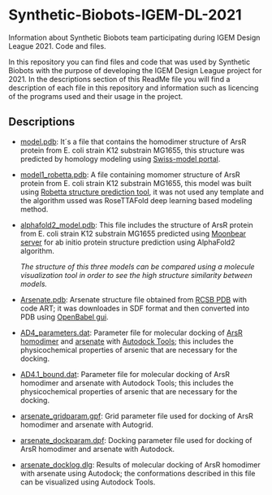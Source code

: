 # Synthetic-Biobots-IGEM-DL-2021
Information about Synthetic Biobots team participating during IGEM Design League 2021. Code and files.

In this repository you can find files and code that was used by Synthetic Biobots with the purpose of developing the IGEM Design League project for 2021. In the descriptions section of this ReadMe file you will find a description of each file in this repository and information such as licencing of the programs used and their usage in the project.


## Descriptions

* [model.pdb](model.pdb): It´s a file that contains the homodimer structure of ArsR protein from E. coli strain K12 substrain MG1655, this structure was predicted by homology modeling using [Swiss-model portal](https://swissmodel.expasy.org/interactive).

* [model1_robetta.pdb](model1_robetta.pdb): A file containing momomer structure of ArsR protein from E. coli strain K12 substrain MG1655, this model was built using [Robetta structure prediction tool](https://robetta.bakerlab.org/submit.php), it was not used any template and the algorithm ussed was RoseTTAFold deep learning based modeling method.

* [alphafold2_model.pdb](alphafold2_model.pdb): This file includes the structure of ArsR protein from E. coli strain K12 substrain MG1655 predicted using [Moonbear server](https://www.getmoonbear.com/AlphaFold2) for ab initio protein structure prediction using AlphaFold2 algorithm.

     *The structure of this three models can be compared using a molecule visualization tool in order to see the high structure similarity between models.*

* [Arsenate.pdb](Arsenate.pdb): Arsenate structure file obtained from [RCSB PDB](https://www3.rcsb.org/ligand/ART) with code ART; it was downloades in SDF format and then converted into PDB using [OpenBabel gui](https://openbabel.org/docs/dev/Installation/install.html).

* [AD4_parameters.dat](AD4_parameters.dat): Parameter file for molecular docking of [ArsR homodimer](model.pdb) and [arsenate](arsenate.pdb) with [Autodock Tools](http://autodock.scripps.edu/resources/adt); this includes the physicochemical properties of arsenic that are necessary for the docking.

* [AD4.1_bound.dat](AD4.1_bound.dat): Parameter file for molecular docking of ArsR homodimer and arsenate with Autodock Tools; this includes the physicochemical properties of arsenic that are necessary for the docking.

* [arsenate_gridparam.gpf](arsenate_gridparam.gpf): Grid parameter file used for docking of ArsR homodimer and arsenate with Autogrid.

* [arsenate_dockparam.dpf](arsenate_dockparam.dpf): Docking parameter file used for docking of ArsR homodimer and arsenate with Autodock.

* [arsenate_docklog.dlg](arsenate_docklog.dlg): Results of molecular docking of ArsR homodimer with arsenate using Autodock; the conformations described in this file can be visualized using Autodock Tools.
